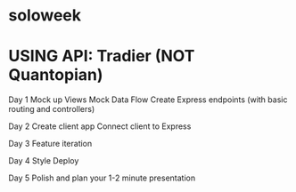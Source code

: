 # soloweek

# USING API: Tradier (NOT Quantopian)


Day 1
Mock up Views
Mock Data Flow
Create Express endpoints (with basic routing and controllers)

Day 2
Create client app
Connect client to Express

Day 3
Feature iteration

Day 4
Style
Deploy

Day 5
Polish and plan your 1-2 minute presentation
